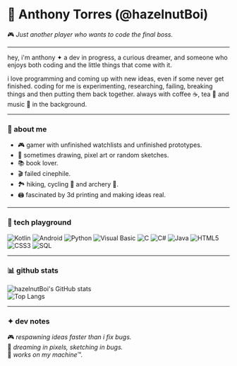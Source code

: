 # 🌌 Anthony Torres (@hazelnutBoi)  

🎮 *Just another player who wants to code the final boss.*  

---

hey, i'm anthony ✦ a dev in progress, a curious dreamer, and someone who enjoys both coding and the little things that come with it.  

i love programming and coming up with new ideas, even if some never get finished. coding for me is experimenting, researching, failing, breaking things and then putting them back together. always with coffee ☕, tea 🍵 and music 🎵 in the background.  

---

### 🌱 about me
- 🎮 gamer with unfinished watchlists and unfinished prototypes.  
- 🎨 sometimes drawing, pixel art or random sketches.  
- 📚 book lover.  
- 🎬 failed cinephile.  
- 🏞️ hiking, cycling 🚴 and archery 🏹.  
- 🖨️ fascinated by 3d printing and making ideas real.  

---

### 🔧 tech playground
![Kotlin](https://img.shields.io/badge/Kotlin-%230095D5.svg?&style=for-the-badge&logo=kotlin&logoColor=white)
![Android](https://img.shields.io/badge/Android-3DDC84?style=for-the-badge&logo=android&logoColor=white)
![Python](https://img.shields.io/badge/Python-3776AB?style=for-the-badge&logo=python&logoColor=white)
![Visual Basic](https://img.shields.io/badge/Visual%20Basic-512BD4?style=for-the-badge&logo=dotnet&logoColor=white)
![C](https://img.shields.io/badge/C-00599C?style=for-the-badge&logo=c&logoColor=white)
![C#](https://img.shields.io/badge/C%23-239120?style=for-the-badge&logo=c-sharp&logoColor=white)
![Java](https://img.shields.io/badge/Java-007396?style=for-the-badge&logo=openjdk&logoColor=white)
![HTML5](https://img.shields.io/badge/HTML5-E34F26?style=for-the-badge&logo=html5&logoColor=white)
![CSS3](https://img.shields.io/badge/CSS3-1572B6?style=for-the-badge&logo=css3&logoColor=white)
![SQL](https://img.shields.io/badge/SQL-336791?style=for-the-badge&logo=postgresql&logoColor=white)


---

### 📊 github stats
![hazelnutBoi's GitHub stats](https://github-readme-stats.vercel.app/api?username=hazelnutBoi&show_icons=true&theme=tokyonight)  
![Top Langs](https://github-readme-stats.vercel.app/api/top-langs/?username=hazelnutBoi&layout=compact&theme=tokyonight)  

---

### ✦ dev notes
🎮 *respawning ideas faster than i fix bugs.*  
🎨 *dreaming in pixels, sketching in bugs.*  
🤖 *works on my machine™.*
